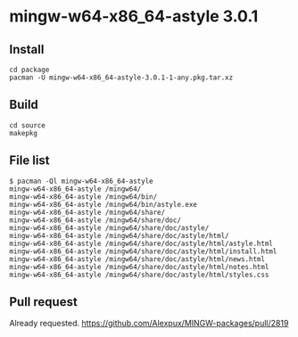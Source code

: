 # mingw-w64-x86_64-astyle 3.0.1

## Install
```
cd package
pacman -U mingw-w64-x86_64-astyle-3.0.1-1-any.pkg.tar.xz
```

## Build
```
cd source
makepkg
```

## File list
```
$ pacman -Ql mingw-w64-x86_64-astyle
mingw-w64-x86_64-astyle /mingw64/
mingw-w64-x86_64-astyle /mingw64/bin/
mingw-w64-x86_64-astyle /mingw64/bin/astyle.exe
mingw-w64-x86_64-astyle /mingw64/share/
mingw-w64-x86_64-astyle /mingw64/share/doc/
mingw-w64-x86_64-astyle /mingw64/share/doc/astyle/
mingw-w64-x86_64-astyle /mingw64/share/doc/astyle/html/
mingw-w64-x86_64-astyle /mingw64/share/doc/astyle/html/astyle.html
mingw-w64-x86_64-astyle /mingw64/share/doc/astyle/html/install.html
mingw-w64-x86_64-astyle /mingw64/share/doc/astyle/html/news.html
mingw-w64-x86_64-astyle /mingw64/share/doc/astyle/html/notes.html
mingw-w64-x86_64-astyle /mingw64/share/doc/astyle/html/styles.css
```

## Pull request
Already requested.
https://github.com/Alexpux/MINGW-packages/pull/2819
